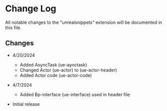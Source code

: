 # Change Log

All notable changes to the "unrealsnippets" extension will be documented in this file.

## Changes
- 4/20/2024
    - Added AsyncTask (ue-aynctask)
    - Changed Actor (ue-actor) to (ue-actor-header)
    - Added Actor code (ue-actor-code)

- 4/7/2024
    - Added Bp-interface (ue-interface) used in header file
    
- Initial release